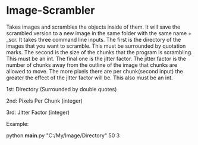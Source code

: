 # Image-Scrambler
Takes images and scrambles the objects inside of them. It will save the scrambled version to a new image in the same folder with the same name + _scr.  It takes three command line inputs. The first is the directory of the images that you want to scramble. This must be surrounded by quotation marks. The second is the size of the chunks that the program is scrambling. This must be an int. The final one is the jitter factor. The jitter factor is the number of chunks away from the outline of the image that chunks are allowed to move. The more pixels there are per chunk(second input) the greater the effect of the jitter factor will be. This also must be an int.


1st: Directory (Surrounded by double quotes)

2nd: Pixels Per Chunk (integer)

3rd: Jitter Factor (integer)


Example:

python __main__.py "C:/My/Image/Directory" 50 3
